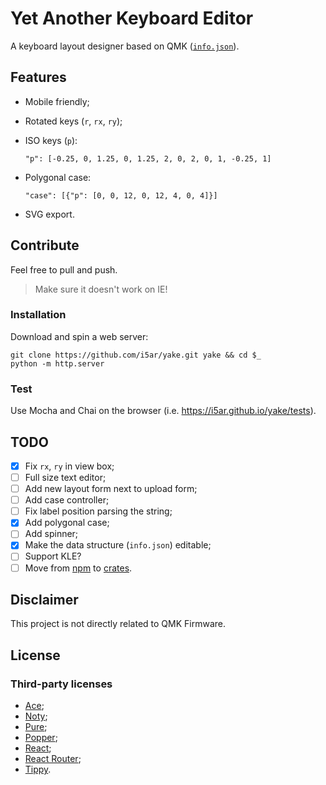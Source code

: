 # Yet Another Keyboard Editor

A keyboard layout designer based on QMK ([`info.json`](https://beta.docs.qmk.fm/reference/reference_info_json)).

## Features

- Mobile friendly;
- Rotated keys (`r`, `rx`, `ry`);
- ISO keys (`p`):

      "p": [-0.25, 0, 1.25, 0, 1.25, 2, 0, 2, 0, 1, -0.25, 1]
- Polygonal case:

      "case": [{"p": [0, 0, 12, 0, 12, 4, 0, 4]}]
- SVG export.

## Contribute

Feel free to pull and push.

> Make sure it doesn't work on IE!

### Installation

Download and spin a web server:

    git clone https://github.com/i5ar/yake.git yake && cd $_
    python -m http.server

### Test

Use Mocha and Chai on the browser (i.e. <https://i5ar.github.io/yake/tests>).

## TODO

- [x] Fix `rx`, `ry` in view box;
- [ ] Full size text editor;
- [ ] Add new layout form next to upload form;
- [ ] Add case controller;
- [ ] Fix label position parsing the string;
- [x] Add polygonal case;
- [ ] Add spinner;
- [x] Make the data structure (`info.json`) editable;
- [ ] Support KLE?
- [ ] Move from [npm](https://www.npmjs.com/) to [crates](https://crates.io/).

## Disclaimer

This project is not directly related to QMK Firmware.

## License

### Third-party licenses

- [Ace](https://github.com/ajaxorg/ace/blob/master/LICENSE);
- [Noty](https://github.com/needim/noty/blob/master/LICENSE.txt);
- [Pure](https://github.com/pure-css/pure/blob/master/LICENSE);
- [Popper](https://github.com/FezVrasta/popper.js/blob/master/LICENSE.md);
- [React](https://github.com/facebook/react/blob/master/LICENSE);
- [React Router](https://github.com/ReactTraining/react-router/blob/master/LICENSE);
- [Tippy](https://github.com/atomiks/tippyjs/blob/master/LICENSE).
